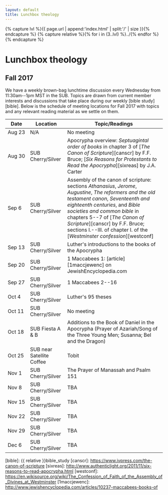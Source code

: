 ```yaml
---
layout: default
title: Lunchbox theology
---
```


{% capture lvl %}{{ page.url | append:'index.html' | split:'/' | size }}{% endcapture %}
{% capture relative %}{% for i in (3..lvl) %}../{% endfor %}{% endcapture %}

Lunchbox theology
=================

Fall 2017
---------

We have a weekly brown-bag lunchtime discussion every Wednesday from
11:30am--1pm MST in the SUB. Topics are drawn from current member interests
and discussions that take place during our weekly [bible study][bible]. Below
is the schedule of meeting locations for Fall 2017 with topics and any relevant
reading material as we settle on them.

| Date        | Location          | Topic/Readings |
| ----------- | ----------------- | -------------- |
| Aug&nbsp;23 | N/A               | No meeting     |
| Aug&nbsp;30 | SUB Cherry/Silver | Apocrypha overview: *Septuagintal order of books* in chapter 3 of [*The Canon of Scripture*][canscr] by F.F. Bruce; [*Six Reasons for Protestants to Read the Apocrypha*][sixreas] by J.A. Carter |
| Sep&nbsp;6  | SUB Cherry/Silver | Assembly of the canon of scripture: sections *Athanasius*, *Jerome*, *Augustine*, *The reformers and the old testament canon*, *Seventeenth and eighteenth centuries*, and *Bible societies and common bible* in chapters 5--7 of [*The Canon of Scripture*][canscr] by F.F. Bruce; sections I.--III. of chapter I. of the [*Westminster confession*][westconf] |
| Sep&nbsp;13 | SUB Cherry/Silver | Luther's introductions to the books of the Apocrypha |
| Sep&nbsp;20 | SUB Cherry/Silver | 1 Maccabees 1: [article][1maccjewenc] on JewishEncyclopedia.com |
| Sep&nbsp;27 | SUB Cherry/Silver | 1 Maccabees 2--16 |
| Oct&nbsp;4  | SUB Cherry/Silver | Luther's 95 theses |
| Oct&nbsp;11 | SUB Cherry/Silver | No meeting     |
| Oct&nbsp;18 | SUB Fiesta A & B  | Additions to the Book of Daniel in the Apocrypha (Prayer of Azariah/Song of the Three Young Men; Susanna; Bel and the Dragon) |
| Oct&nbsp;25 | SUB near Satellite Coffee  | Tobit |
| Nov&nbsp;1  | SUB Cherry/Silver | The Prayer of Manassah and Psalm 151 |
| Nov&nbsp;8  | SUB Cherry/Silver | TBA            |
| Nov&nbsp;15 | SUB Cherry/Silver | TBA            |
| Nov&nbsp;22 | SUB Cherry/Silver | TBA            |
| Nov&nbsp;29 | SUB Cherry/Silver | TBA            |
| Dec&nbsp;6  | SUB Cherry/Silver | TBA            |

[bible]: {{ relative }}bible_study
[canscr]: https://www.ivpress.com/the-canon-of-scripture
[sixreas]: http://www.authenticlight.org/2011/11/six-reasons-to-read-apocrypha.html
[westconf]: https://en.wikisource.org/wiki/The_Confession_of_Faith_of_the_Assembly_of_Divines_at_Westminster
[1maccjewenc]: http://www.jewishencyclopedia.com/articles/10237-maccabees-books-of
